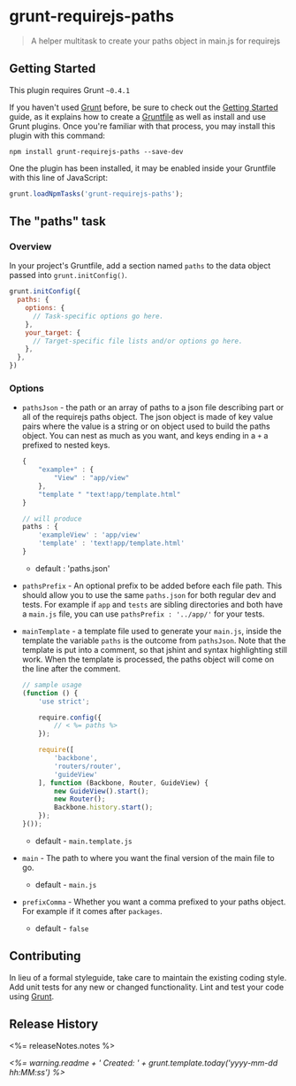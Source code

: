 # grunt-requirejs-paths

> A helper multitask to create your paths object in main.js for requirejs

## Getting Started
This plugin requires Grunt `~0.4.1`

If you haven't used [Grunt](http://gruntjs.com/) before, be sure to check out the [Getting Started](http://gruntjs.com/getting-started) guide, as it explains how to create a [Gruntfile](http://gruntjs.com/sample-gruntfile) as well as install and use Grunt plugins. Once you're familiar with that process, you may install this plugin with this command:

```shell
npm install grunt-requirejs-paths --save-dev
```

One the plugin has been installed, it may be enabled inside your Gruntfile with this line of JavaScript:

```js
grunt.loadNpmTasks('grunt-requirejs-paths');
```

## The "paths" task

### Overview
In your project's Gruntfile, add a section named `paths` to the data object passed into `grunt.initConfig()`.

```js
grunt.initConfig({
  paths: {
    options: {
      // Task-specific options go here.
    },
    your_target: {
      // Target-specific file lists and/or options go here.
    },
  },
})
```

### Options

* `pathsJson` - the path or an array of paths to a json file describing part or all of the requirejs paths object. The
json object is made of key value pairs where the value is a string or on object used to build the paths object.
You can nest as much as you want, and keys ending in a `+` a prefixed to nested keys.

    ```javascript
    {
        "example+" : {
            "View" : "app/view"
        },
        "template " "text!app/template.html"
    }

    // will produce
    paths : {
        'exampleView' : 'app/view'
        'template' : 'text!app/template.html'
    }
    ```

    * default : 'paths.json'

* `pathsPrefix` - An optional prefix to be added before each file path. This should allow you to use the same `paths.json`
for both regular dev and tests. For example if `app` and `tests` are sibling directories and both have a `main.js` file,
you can use `pathsPrefix : '../app/'` for your tests.

* `mainTemplate` - a template file used to generate your `main.js`, inside the template the variable `paths` is the
outcome from `pathsJson`. Note that the template is put into a comment, so that jshint and syntax highlighting still work.
When the template is processed, the paths object will come on the line after the comment.

    ```javascript
    // sample usage
    (function () {
        'use strict';

        require.config({
            // < %= paths %>
        });

        require([
            'backbone',
            'routers/router',
            'guideView'
        ], function (Backbone, Router, GuideView) {
            new GuideView().start();
            new Router();
            Backbone.history.start();
        });
    }());
    ```

    * default - `main.template.js`
* `main` - The path to where you want the final version of the main file to go.
    * default - `main.js`

* `prefixComma` - Whether you want a comma prefixed to your paths object. For example if it comes after `packages`.
    * default - `false`

## Contributing
In lieu of a formal styleguide, take care to maintain the existing coding style. Add unit tests for any new or changed functionality. Lint and test your code using [Grunt](http://gruntjs.com/).

## Release History

<%= releaseNotes.notes %>

_<%= warning.readme  + ' Created: ' + grunt.template.today('yyyy-mm-dd hh:MM:ss') %>_
